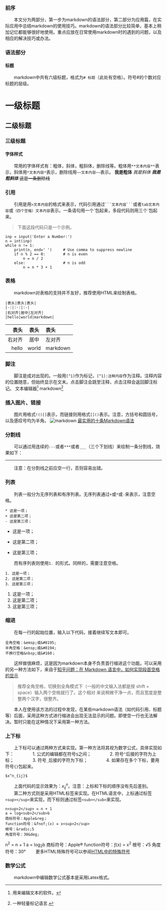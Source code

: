  ### 前序
&emsp;&emsp;本文分为两部分，第一步为markdown的语法部分，第二部分为应用篇，在实际应用中总结markdown的使用技巧。markdown的语法部分比较简单，基本上稍加记忆都能够很好地使用。重点应放在日常使用markdown时的遇到的问题，以及相应的解决技巧或办法。
### 语法部分
#### 标题
&emsp;&emsp;markdown中共有六级标题，格式为`# 标题`（此处有空格）。符号#的个数对应标题的层级。
# 一级标题
## 二级标题
### 三级标题
#### 字体样式
&emsp;&emsp;常用的字体样式有：粗体，斜体，粗斜体，删除线等。粗体用`**文本内容**`表示，斜体用`*文本内容*`表示，删除线用`~~文本内容~~`表示。
**我是粗体**
*我是斜体*
***我是粗斜体***
~~这是一条删除线~~
### 引用
&emsp;&emsp;引用是用`>文本内容`的格式来表示，代码引用通过` ```文本内容``` `或者`tab文本内容`或`（四个空格）文本内容`表示。一条语句用一个\`包起来，多段代码则用三个\`包起来。
>下面这段代码只是一个示例。 
```
inp = input('Enter a Number:')
n = int(inp)
while n != 1:
    print(n, end=' ')     # Use comma to suppress newline
    if n % 2 == 0:        # n is even
        n = n / 2
    else:                 # n is odd
        n = n * 3 + 1
```
### 表格
&emsp;&emsp;markdown对表格的支持并不友好，推荐使用HTML来绘制表格。
```
|表头|表头|表头|
|-:|:-:|:-|
|右对齐|居中|左对齐|
|hello|world|markdown|
```
|表头|表头|表头|
|-:|:-:|:-|
|右对齐|居中|左对齐|
|hello|world|markdown|
### 脚注
&emsp;&emsp;脚注是成对出现的。一般用```[^1]```作为标记，```[^1]:注释内容```作为注释。注释内容的位置随意，但始终显示在文末。点击脚注会跳至注释，点击注释会返回脚注标记。
文本编辑器[^1]
markdown[^2]
[^1]:用来编辑文本的软件。
[^2]:一种轻量标记语言.
### 插入图片、链接
&emsp;&emsp;图片用格式```!()[]```表示，而链接则用格式`[]()`表示。注意，方括号和圆括号，以及感叹号均为半角。
![markdown](http://upload-images.jianshu.io/upload_images/494861-52ec7360823a23c0?imageMogr2/auto-orient/strip%7CimageView2/2/w/1240)
[最实用的十条Markdown语法](https://www.jianshu.com/p/0e455958b4ed)  
### 分割线
&emsp;&emsp;可以通过用连续的`---`或者`***`或者`___`（三个下划线）来绘制一条分割线，效果如下：

---
&emsp;&emsp;注意：在分割线之前应空一行，否则容易出错。
### 列表
&emsp;&emsp;列表一般分为无序列表和有序列表。无序列表通过`+`或`*`或`-`来表示，注意空格。
```
* 这是一项；
+ 这是第二项；
- 这是第三项；
```
* 这是一项；
+ 这是第二项；
- 这是第三项；

&emsp;&emsp;而有序列表则使用`1. `的形式。同样的，需要注意空格。
```
1. 这是一项；
2. 这是第二项；
3. 这是第三项；
```
1. 这是一项；
2. 这是第二项；
3. 这是第三项；
### 缩进
&emsp;&emsp;在每一行的起始位置，输入以下代码，接着继续写文本即可。
```
全角空格：&emsp;或&#8195;
半角空格：&ensp;或&#8194;
不换行空格&nbsp;或&#160；
```
&emsp;&emsp;这样做很麻烦，这是因为markdown本身不负责首行缩进这个功能。可以采用的另一种方法如下，来自于[知乎问题：在 Markdown 语言中，如何实现段首空格的显示](https://www.zhihu.com/question/21420126)
>推荐全角空格，切换到全角模式下（一般的中文输入法都是按 shift + space）输入两个空格就行了。这个相对   来说稍微干净一点，而且宽度是整整两个汉字，很整齐。

&emsp;&emsp;本人在使用该方法的过程中发现，在某些markdown语法（如代码引用、标题等）后面，采用这种方式进行缩进会出现无法显示的问题。即使空一行也无法解决。暂时只能在这种情况下采用第一种方法。
### 上下标
&emsp;&emsp;上下标可以通过两种方式来实现。第一种方法将其视为数学公式，具体实现如下：
　　　　1. 公式的编辑都在符号`$`之间；
　　　　2. 符号`^`后接的字符为上标；
　　　　3. 符号`_`后接的字符为下标；
　　　　4. 如果存在多个下标，要用符号`{}`包起来。
```
$x^n_{ij}$
```
&emsp;&emsp;上面代码的显示效果为：$x^n_{ij}$。注意：上标和下标的顺序没有先后差别。
　　第二种方式则是采用HTML标签来实现。在HTML语言中，上标通过标签`<sup></sup>`来实现，而下标则通过标签`<sub></sub>`来实现。
```
n<sup>2</sup> = n + 1
a = log<sub>2</sub>b
商标符号：Apple&reg；
function符号：&fnof;(x) = x<sup>2</sup>
根号：&radic;5
角度符号：30&deg;
```
n<sup>2</sup> = n + 1
a = log<sub>2</sub>b
商标符号：Apple&reg;
function符号：&fnof;(x) = x<sup>2</sup>
根号：&radic;5
角度符号：30&deg;
　　更多HTML特殊符号可以参阅[HTML中的特殊符号](https://blog.csdn.net/html5_/article/details/21639475)
### 数学公式
&emsp;&emsp;markdown中编辑数学公式基本是采用Latex格式。
